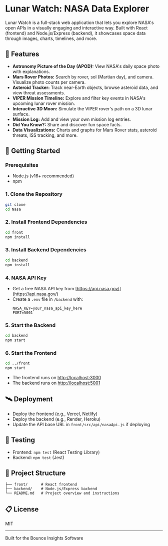 # Lunar Watch: NASA Data Explorer

Lunar Watch is a full-stack web application that lets you explore NASA's open APIs in a visually engaging and interactive way. Built with React (frontend) and Node.js/Express (backend), it showcases space data through images, charts, timelines, and more.

## 🌟 Features

- **Astronomy Picture of the Day (APOD):** View NASA's daily space photo with explanations.
- **Mars Rover Photos:** Search by rover, sol (Martian day), and camera. Visualize photo counts per camera.
- **Asteroid Tracker:** Track near-Earth objects, browse asteroid data, and view threat assessments.
- **VIPER Mission Timeline:** Explore and filter key events in NASA's upcoming lunar rover mission.
- **Interactive 3D Moon:** Simulate the VIPER rover's path on a 3D lunar surface.
- **Mission Log:** Add and view your own mission log entries.
- **Did You Know?:** Share and discover fun space facts.
- **Data Visualizations:** Charts and graphs for Mars Rover stats, asteroid threats, ISS tracking, and more.

## 🚀 Getting Started

### Prerequisites

- Node.js (v16+ recommended)
- npm

### 1. Clone the Repository

```bash
git clone 
cd Nasa
```

### 2. Install Frontend Dependencies

```bash
cd front
npm install
```

### 3. Install Backend Dependencies

```bash
cd backend
npm install
```

### 4. NASA API Key

- Get a free NASA API key from [https://api.nasa.gov/](https://api.nasa.gov/)
- Create a `.env` file in `/backend` with:
  ```
  NASA_KEY=your_nasa_api_key_here
  PORT=5001
  ```

### 5. Start the Backend

```bash
cd backend
npm start
```

### 6. Start the Frontend

```bash
cd ../front
npm start
```

- The frontend runs on [http://localhost:3000](http://localhost:3000)
- The backend runs on [http://localhost:5001](http://localhost:5001)

## 🛰️ Deployment

- Deploy the frontend (e.g., Vercel, Netlify)
- Deploy the backend (e.g., Render, Heroku)
- Update the API base URL in `front/src/api/nasaApi.js` if deploying

## 🧪 Testing

- Frontend: `npm test` (React Testing Library)
- Backend: `npm test` (Jest)

## 📁 Project Structure

```
├── front/      # React frontend
├── backend/    # Node.js/Express backend
└── README.md   # Project overview and instructions
```

## 📋 License

MIT

---

Built for the Bounce Insights Software